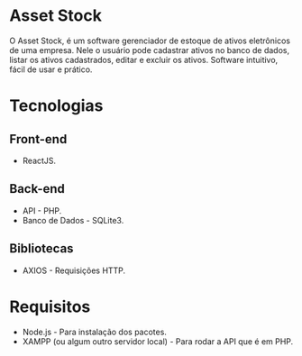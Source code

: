 # Asset Stock

O Asset Stock, é um software gerenciador de estoque de ativos eletrônicos de uma empresa.
Nele o usuário pode cadastrar ativos no banco de dados, listar os ativos cadastrados, editar e excluir os ativos.
Software intuitivo, fácil de usar e prático.

# Tecnologias

## Front-end

- ReactJS.

## Back-end

- API - PHP.
- Banco de Dados - SQLite3.

## Bibliotecas

- AXIOS - Requisições HTTP.

# Requisitos

- Node.js - Para instalação dos pacotes.
- XAMPP (ou algum outro servidor local) - Para rodar a API que é em PHP.
